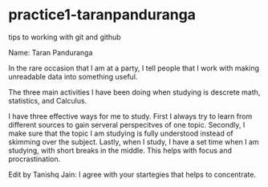 # practice1-taranpanduranga
tips to working with git and github

Name: Taran Panduranga

In the rare occasion that I am at a party, I tell people that I work with making unreadable data into something useful.

The three main activities I have been doing when studying is descrete math, statistics, and Calculus.

I have three effective ways for me to study. First I always try to learn from different sources to gain serveral perspecitves of one topic. Secondly, I make sure that the topic I am studying is fully understood instead of skimming over the subject. Lastly, when I study, I have a set time when I am studying, with short breaks in the middle. This helps with focus and procrastination.

Edit by Tanishq Jain:
I agree with your startegies that helps to concentrate.
